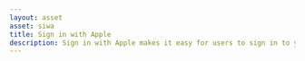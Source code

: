```yaml
---
layout: asset
asset: siwa
title: Sign in with Apple
description: Sign in with Apple makes it easy for users to sign in to your apps and websites using their Apple ID.
---
```

